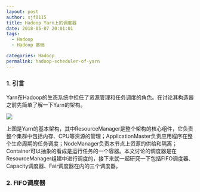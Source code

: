```yaml
---
layout: post
author: sjf0115
title: Hadoop Yarn上的调度器
date: 2018-05-07 20:01:01
tags:
  - Hadoop
  - Hadoop 基础

categories: Hadoop
permalink: hadoop-scheduler-of-yarn
---
```


### 1. 引言

Yarn在Hadoop的生态系统中担任了资源管理和任务调度的角色。在讨论其构造器之前先简单了解一下Yarn的架构。

![](https://github.com/sjf0115/PubLearnNotes/blob/master/image/Hadoop/Hadoop%E4%B8%8B%E4%B8%80%E4%BB%A3MapReduce-yarn-architecture.gif?raw=true)

上图是Yarn的基本架构，其中ResourceManager是整个架构的核心组件，它负责整个集群中包括内存、CPU等资源的管理；ApplicationMaster负责应用程序在整个生命周期的任务调度；NodeManager负责本节点上资源的供给和隔离；Container可以抽象的看成是运行任务的一个容器。本文讨论的调度器是在ResourceManager组建中进行调度的，接下来就一起研究一下包括FIFO调度器、Capacity调度器、Fair调度器在内的三个调度器。

### 2. FIFO调度器
